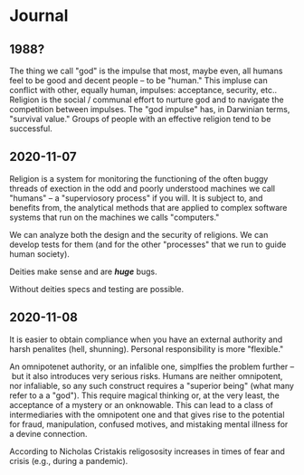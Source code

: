 # Journal

## 1988?

The thing we call "god" is the impulse that most, maybe even, all humans feel to be good and decent people – to be "human." This impluse can conflict with other, equally human, impulses: acceptance, security, etc.. Religion is the social / communal effort to nurture god and to navigate the competition between impulses. The "god impulse" has, in Darwinian terms, "survival value." Groups of people with an effective religion tend to be successful. 

## 2020-11-07

Religion is a system for monitoring the functioning of the often buggy threads of exection in the odd and poorly understood machines we call "humans" – a "superviosory process" if you will. It is subject to, and benefits from, the analytical methods that are applied to complex software systems that run on the machines we calls "computers."

We can analyze both the design and the security of religions. We can develop tests for them (and for the other "processes" that we run to guide human society).

Deities make sense and are ***huge*** bugs.

Without deities specs and testing are possible.

## 2020-11-08

It is easier to obtain compliance when you have an external authority and harsh penalites (hell, shunning). Personal responsibility is more "flexible."

An omnipotenet authority, or an infalible one, simplfies the problem further – but it also introduces very serious risks. Humans are neither omnipotent, nor infaliable, so any such construct requires a "superior being" (what many refer to a a "god"). This require magical thinking or, at the very least, the acceptance of a mystery or an onknowable. This can lead to a class of intermediaries with the omnipotent one and that gives rise to the potential for fraud, manipulation, confused motives, and mistaking mental illness for a devine connection.

According to Nicholas Cristakis religososity increases in times of fear and crisis (e.g., during a pandemic).

